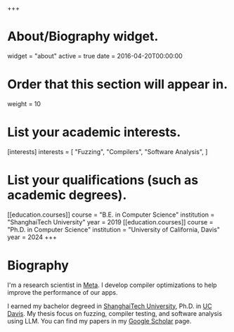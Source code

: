 +++
# About/Biography widget.
widget = "about"
active = true
date = 2016-04-20T00:00:00

# Order that this section will appear in.
weight = 10

# List your academic interests.
[interests]
  interests = [
    "Fuzzing",
    "Compilers",
    "Software Analysis",
  ]

# List your qualifications (such as academic degrees).
[[education.courses]]
  course = "B.E. in Computer Science"
  institution = "ShanghaiTech University"
  year = 2019
[[education.courses]]
  course = "Ph.D. in Computer Science"
  institution = "University of California, Davis"
  year = 2024
+++

# Biography

I'm a research scientist in [Meta](https://about.meta.com/).
I develop compiler optimizations to help improve the performance of our apps.

I earned my bachelor degreed in [ShanghaiTech University](https://www.shanghaitech.edu.cn/eng/), Ph.D. in [UC Davis](https://www.ucdavis.edu/).
My thesis focus on fuzzing, compiler testing, and software analysis using LLM.
You can find my papers in my [Google Scholar](https://scholar.google.com/citations?user=feGWM20AAAAJ&hl=en) page.